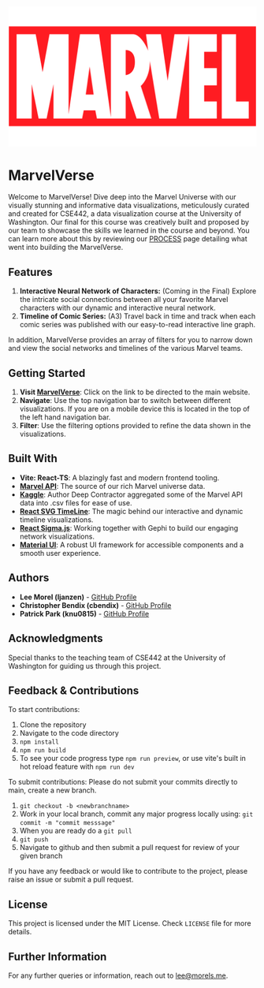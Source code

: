 ![MarvelVerse Logo](/src/assets/marvelLogo.png)

# MarvelVerse

Welcome to MarvelVerse! Dive deep into the Marvel Universe with our visually stunning and informative data visualizations, meticulously curated and created for CSE442, a data visualization course at the University of Washington. Our final for this course was creatively built and proposed by our team to showcase the skills we learned in the course and beyond. You can learn more about this by reviewing our [PROCESS](/PROCESS.md) page detailing what went into building the MarvelVerse.

## Features

1. **Interactive Neural Network of Characters:** (Coming in the Final) Explore the intricate social connections between all your favorite Marvel characters with our dynamic and interactive neural network.
2. **Timeline of Comic Series:** (A3) Travel back in time and track when each comic series was published with our easy-to-read interactive line graph.

In addition, MarvelVerse provides an array of filters for you to narrow down and view the social networks and timelines of the various Marvel teams.

## Getting Started

1. **Visit [MarvelVerse](https://cse442.pages.cs.washington.edu/final-project/MarvelVerse/)**: Click on the link to be directed to the main website.
2. **Navigate**: Use the top navigation bar to switch between different visualizations. If you are on a mobile device this is located in the top of the left hand navigation bar.
3. **Filter**: Use the filtering options provided to refine the data shown in the visualizations.

## Built With

- **Vite: React-TS**: A blazingly fast and modern frontend tooling.
- **[Marvel API](https://developer.marvel.com/)**: The source of our rich Marvel universe data.
- **[Kaggle](https://www.kaggle.com/datasets/deepcontractor/marvel-comic-books)**: Author Deep Contractor aggregated some of the Marvel API data into .csv files for ease of use.
- **[React SVG TimeLine](https://github.com/netzwerg/react-svg-timeline)**: The magic behind our interactive and dynamic timeline visualizations.
- **[React Sigma.js](https://sim51.github.io/react-sigma/docs/start-installation)**: Working together with Gephi to build our engaging network visualizations.
- **[Material UI](https://mui.com/material-ui/)**: A robust UI framework for accessible components and a smooth user experience.

## Authors

- **Lee Morel (ljanzen)** - [GitHub Profile](https://github.com/LeeJMorel)
- **Christopher Bendix (cbendix)** - [GitHub Profile](https://github.com/neonsigh)
- **Patrick Park (knu0815)** - [GitHub Profile](https://github.com/knu0815)

## Acknowledgments

Special thanks to the teaching team of CSE442 at the University of Washington for guiding us through this project.

## Feedback & Contributions
To start contributions:
1. Clone the repository
2. Navigate to the code directory
3. `npm install`
4. `npm run build`
5. To see your code progress type `npm run preview`, or use vite's built in hot reload feature with `npm run dev`

To submit contributions:
Please do not submit your commits directly to main, create a new branch.
1. `git checkout -b <newbranchname>`
2. Work in your local branch, commit any major progress locally using: `git commit -m "commit messsage"`
3. When you are ready do a `git pull`
4. `git push`
5. Navigate to github and then submit a pull request for review of your given branch

If you have any feedback or would like to contribute to the project, please raise an issue or submit a pull request.

## License

This project is licensed under the MIT License. Check `LICENSE` file for more details.

## Further Information

For any further queries or information, reach out to [lee@morels.me](mailto:lee@morels.me).

